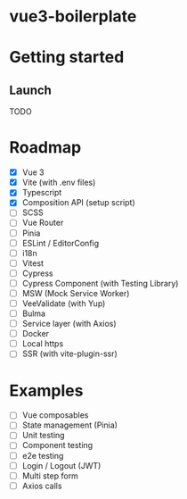 # vue3-boilerplate

# Getting started

## Launch
TODO

# Roadmap
- [x] Vue 3
- [x] Vite (with .env files)
- [x] Typescript
- [x] Composition API (setup script)
- [ ] SCSS
- [ ] Vue Router
- [ ] Pinia
- [ ] ESLint / EditorConfig
- [ ] i18n
- [ ] Vitest
- [ ] Cypress
- [ ] Cypress Component (with Testing Library)
- [ ] MSW (Mock Service Worker)
- [ ] VeeValidate (with Yup)
- [ ] Bulma
- [ ] Service layer (with Axios)
- [ ] Docker
- [ ] Local https
- [ ] SSR (with vite-plugin-ssr)

# Examples
- [ ] Vue composables
- [ ] State management (Pinia)
- [ ] Unit testing
- [ ] Component testing
- [ ] e2e testing
- [ ] Login / Logout (JWT)
- [ ] Multi step form
- [ ] Axios calls
